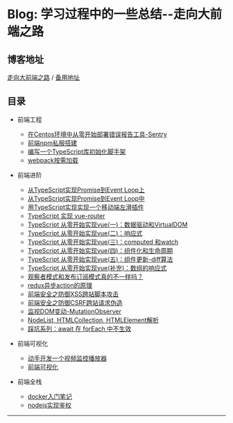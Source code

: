 # Blog: 学习过程中的一些总结--走向大前端之路

## 博客地址
[走向大前端之路](https://qsz.github.io/blog) / [备用地址](http://00k.gitee.io/blog)

## 目录

* 前端工程
  * [在Centos环境中从零开始部署错误报告工具-Sentry](前端工程/Sentry部署.md)
  * [前端npm私服搭建](前端工程/npm私服搭建.md)
  * [编写一个TypeScript库初始化脚手架](前端工程/typescript脚手架.md)
  * [webpack按需加载](前端工程/webpack按需加载.md) 

* 前端进阶
  * [从TypeScript实现Promise到Event Loop上](前端进阶/TypeScript实现Promise上.md)
  * [从TypeScript实现Promise到Event Loop中](前端进阶/TypeScript实现Promise中.md)
  * [用TypeScript实现实现一个移动端左滑插件](前端进阶/移动端左滑插件.md)
  * [TypeScript 实现 vue-router](前端进阶/ts实现一个简易的vue-router.md)
  * [TypeScript 从零开始实现vue(一)：数据驱动和VirtualDOM](前端进阶/tsue1-数据驱动和VirtualDOM.md)
  * [TypeScript 从零开始实现vue(二)：响应式](前端进阶/tsue2-响应式.md)
  * [TypeScript 从零开始实现vue(三)：computed 和watch](前端进阶/tsue3-computed与watch.md)
  * [TypeScript 从零开始实现vue(四)：组件化和生命周期](前端进阶/tsue4-组件化和生命周期.md)
  * [TypeScript 从零开始实现vue(五)：组件更新-diff算法](前端进阶/tsue5-组件更新diff算法.md)
  * [TypeScript 从零开始实现vue(补充)：数组的响应式](前端进阶/tsue补充-数组的响应式.md)
  * [观察者模式和发布订阅模式真的不一样吗？](前端进阶/观察者和发布订阅真的不一样吗.md)
  * [redux异步action的原理](前端进阶/redux异步action的原理.md)
  * [前端安全之防御XSS跨站脚本攻击](前端进阶/XSS跨站脚本攻击.md)
  * [前端安全之防御CSRF跨站请求伪造](前端进阶/CSRF跨站请求伪造.md)
  * [监视DOM变动-MutationObserver](前端进阶/MutationObserverAPI.md)
  * [NodeList, HTMLCollection, HTMLElement解析](前端进阶/HTMLElement.md)
  * [踩坑系列：await 在 forEach 中不生效](前端进阶/await在forEach中不生效.md)
  
* 前端可视化
  * [动手开发一个视频监控播放器](前端可视化/动手开发一个视频监控播放器.md)
  * [前端可视化](前端可视化/WebGl笔记.md)

* 前端全栈
  * [docker入门笔记](前端全栈/Docker入门笔记.md)
  * [nodejs实现鉴权](前端全栈/nodejs鉴权.md)
---

